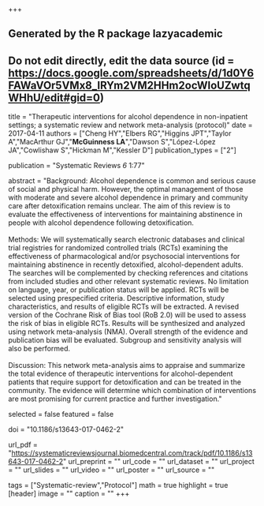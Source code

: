 +++
## Generated by the R package lazyacademic
## Do not edit directly, edit the data source (id = https://docs.google.com/spreadsheets/d/1d0Y6FAWaVOr5VMx8_lRYm2VM2HHm2ocWIoUZwtqWHhU/edit#gid=0)

title = "Therapeutic interventions for alcohol dependence in non-inpatient settings; a systematic review and network meta-analysis (protocol)"
date = 2017-04-11
authors = ["Cheng HY","Elbers RG","Higgins JPT","Taylor A","MacArthur GJ","**McGuinness LA**","Dawson S","López-López JA","Cowlishaw S","Hickman M","Kessler D"]
publication_types = ["2"]

publication = "Systematic Reviews *6* 1:77"

abstract = "Background: Alcohol dependence is common and serious cause of social and physical harm. However, the optimal management of those with moderate and severe alcohol dependence in primary and community care after detoxification remains unclear. The aim of this review is to evaluate the effectiveness of interventions for maintaining abstinence in people with alcohol dependence following detoxification. <br><br>Methods: We will systematically search electronic databases and clinical trial registries for randomized controlled trials (RCTs) examining the effectiveness of pharmacological and/or psychosocial interventions for maintaining abstinence in recently detoxified, alcohol-dependent adults. The searches will be complemented by checking references and citations from included studies and other relevant systematic reviews. No limitation on language, year, or publication status will be applied. RCTs will be selected using prespecified criteria. Descriptive information, study characteristics, and results of eligible RCTs will be extracted. A revised version of the Cochrane Risk of Bias tool (RoB 2.0) will be used to assess the risk of bias in eligible RCTs. Results will be synthesized and analyzed using network meta-analysis (NMA). Overall strength of the evidence and publication bias will be evaluated. Subgroup and sensitivity analysis will also be performed. <br><br>Discussion: This network meta-analysis aims to appraise and summarize the total evidence of therapeutic interventions for alcohol-dependent patients that require support for detoxification and can be treated in the community. The evidence will determine which combination of interventions are most promising for current practice and further investigation."

selected = false
featured = false

doi = "10.1186/s13643-017-0462-2"

url_pdf = "https://systematicreviewsjournal.biomedcentral.com/track/pdf/10.1186/s13643-017-0462-2"
url_preprint = ""
url_code = ""
url_dataset = ""
url_project = ""
url_slides = ""
url_video = ""
url_poster = ""
url_source = ""

tags = ["Systematic-review","Protocol"]
math = true
highlight = true
[header]
image = ""
caption = ""
+++
